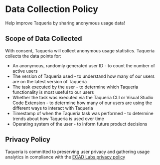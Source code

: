 # Data Collection Policy

Help improve Taqueria by sharing anonymous usage data!

## Scope of Data Collected

With consent, Taqueria will collect anonymous usage statistics. Taqueria collects the data points for:

- An anonymous, randomly generated user ID - to count the number of active users
- The version of Taqueria used - to understand how many of our users are on the latest version of Taqueria
- The task executed by the user - to determine which Taqueria functionality is most useful to our users
- Whether the task was executed via the Taqueria CLI or Visual Studio Code Extension - to determine how many of our users are using the different ways to interact with Taqueria
- Timestamp of when the Taqueria task was performed - to determine trends about how Taqueria is used over time
- Operating system of the user - to inform future product decisions

## Privacy Policy

Taqueria is committed to preserving user privacy and gathering usage analytics in compliance with the [ECAD Labs privacy policy](http://ecadlabs.com/privacy)
